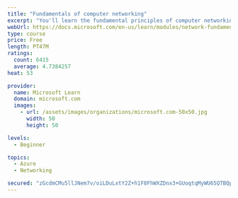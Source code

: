 ```yaml
---
title: "Fundamentals of computer networking"
excerpt: "You'll learn the fundamental principles of computer networking to prepare you for the Azure admin and developer learning paths."
webUrl: https://docs.microsoft.com/en-us/learn/modules/network-fundamentals/
type: course
price: Free
length: PT47M
ratings:
  count: 6415
  average: 4.7384257
heat: 53

provider:
  name: Microsoft Learn
  domain: microsoft.com
  images:
    - url: /assets/images/organizations/microsoft.com-50x50.jpg
      width: 50
      height: 50

levels:
  - Beginner

topics:
  - Azure
  - Networking

secured: "zGcdmCMu5llJNem7v/oiLDuLxtY2Z+h1F8FhWXZDnx3+GUoqtqMyWU65QTBQpDAGA6IcL3jClnxMH22r1t5N+/RU5PAFHds3XunkWgbK7Az8EnF0JiexcYN1XpPoqk7Du/Vcg8/bhwSS06jvAWEBwRyD16FI1QYox6XngRAOj1ksza6opccXShtih0jx1zTUihrWlql3nZMuPZKMlcyqlqfhNOtkqpJv05QP/CDooGwjGrtH/hqULOpnjPwrWAbyp0N0PqLpIHeLNm5m8aywB/DnxgU/IJ36igEqBb2/FRYrgrYWWacey5HHVBnZnsNj/oQRqinf+CqFtYs/tUbIzRT5L+/+kdVlLx6ogOKAnIB5jNzGQ8r9OWneuGM+0Mu3Qk5mZ5jiKga7uC0E6NNORdFPAl2oltkRWo1AkqtWgl8=;lI0K4MnBBwxrG7uPL/+k4w=="
---
```


